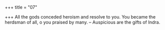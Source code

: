 +++
title = "07"

+++
All the gods conceded heroism and resolve to you.
You became the herdsman of all, o you praised by many.
– Auspicious are the gifts of Indra.